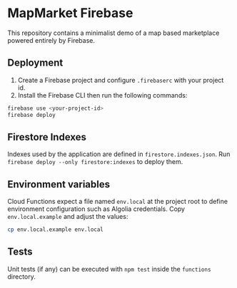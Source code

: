 # MapMarket Firebase

This repository contains a minimalist demo of a map based marketplace powered entirely by Firebase.

## Deployment

1. Create a Firebase project and configure `.firebaserc` with your project id.
2. Install the Firebase CLI then run the following commands:

```bash
firebase use <your-project-id>
firebase deploy
```

## Firestore Indexes

Indexes used by the application are defined in `firestore.indexes.json`. Run `firebase deploy --only firestore:indexes` to deploy them.

## Environment variables

Cloud Functions expect a file named `env.local` at the project root to define environment configuration such as Algolia credentials. Copy `env.local.example` and adjust the values:

```bash
cp env.local.example env.local
```

## Tests

Unit tests (if any) can be executed with `npm test` inside the `functions` directory.
